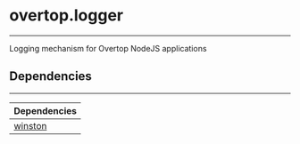# overtop.logger
---

Logging mechanism for Overtop NodeJS applications

## Dependencies
---

| Dependencies |
|--------------|
| [winston](https://github.com/winstonjs/winston) |